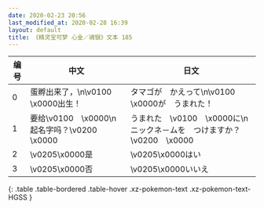 ```yaml
---
date: 2020-02-23 20:56
last_modified_at: 2020-02-28 16:39
layout: default
title: 《精灵宝可梦 心金／魂银》文本 185
---
```

| 编号 | 中文 | 日文 |
| ---- | ---- | ---- |
| 0 | 蛋孵出来了，\n\v0100　\x0000出生！ | タマゴが　かえって\n\v0100　\x0000が　うまれた！ |
| 1 | 要给\v0100　\x0000\n起名字吗？\v0200　\x0000 | うまれた　\v0100　\x0000に\nニックネ－ムを　つけますか？\v0200　\x0000 |
| 2 | \v0205\x0000是 | \v0205\x0000はい |
| 3 | \v0205\x0000否 | \v0205\x0000いいえ |
{: .table .table-bordered .table-hover .xz-pokemon-text .xz-pokemon-text-HGSS }